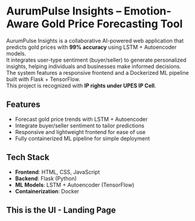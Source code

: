 # AurumPulse Insights – Emotion-Aware Gold Price Forecasting Tool

AurumPulse Insights is a collaborative AI-powered web application that predicts gold prices with **99% accuracy** using LSTM + Autoencoder models.  
It integrates user-type sentiment (buyer/seller) to generate personalized insights, helping individuals and businesses make informed decisions.  
The system features a responsive frontend and a Dockerized ML pipeline built with Flask + TensorFlow.  
This project is recognized with **IP rights under UPES IP Cell**.

## Features

- Forecast gold price trends with LSTM + Autoencoder
- Integrate buyer/seller sentiment to tailor predictions
- Responsive and lightweight frontend for ease of use
- Fully containerized ML pipeline for simple deployment

## Tech Stack

- **Frontend**: HTML, CSS, JavaScript
- **Backend**: Flask (Python)  
- **ML Models**: LSTM + Autoencoder (TensorFlow)  
- **Containerization**: Docker  

## This is the UI - Landing Page 

<!-- ![AurumPulse UI Screenshot](https://github.com/user-attachments/assets/example-ui.png)

## Example Forecast Output

<img width="500" alt="Gold Forecast Example" src="https://github.com/user-attachments/assets/example-forecast.png" />
-->
